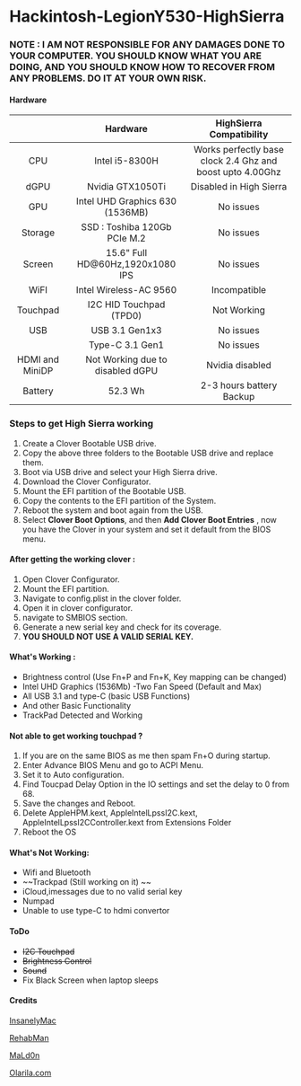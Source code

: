 # Hackintosh-LegionY530-HighSierra

### NOTE : I AM NOT RESPONSIBLE FOR ANY DAMAGES DONE TO YOUR COMPUTER. YOU SHOULD KNOW WHAT YOU ARE DOING, AND YOU SHOULD KNOW HOW TO RECOVER FROM ANY PROBLEMS. DO IT AT YOUR OWN RISK.

#### Hardware 

|                 |             Hardware             |                 HighSierra Compatibility                  |
| :-------------: | :------------------------------: | :-------------------------------------------------------: |
|       CPU       |          Intel i5-8300H          | Works perfectly base clock 2.4 Ghz and boost upto 4.00Ghz |
|      dGPU       |         Nvidia GTX1050Ti         |                  Disabled in High Sierra                  |
|       GPU       | Intel UHD Graphics 630 (1536MB)  |                         No issues                         |
|     Storage     |   SSD : Toshiba 120Gb PCIe M.2   |                         No issues                         |
|     Screen      | 15.6" Full HD@60Hz,1920x1080 IPS |                         No issues                         |
|      WiFI       |      Intel Wireless-AC 9560      |                       Incompatible                        |
|    Touchpad     |     I2C HID Touchpad (TPD0)      |                        Not Working                        |
|       USB       |          USB 3.1 Gen1x3          |                         No issues                         |
|                 |         Type-C 3.1 Gen1          |                         No issues                         |
| HDMI and MiniDP | Not Working due to disabled dGPU |                      Nvidia disabled                      |
|     Battery     |             52.3 Wh              |                 2-3 hours battery Backup                  |

### Steps to get High Sierra working

1. Create a Clover Bootable USB drive.
2. Copy the above three folders to the Bootable USB drive and replace them.
3. Boot via USB drive and select your High Sierra drive.
4. Download the Clover Configurator.
5. Mount the EFI partition of the Bootable USB.
6. Copy the contents to the EFI partition of the System.
7. Reboot the system and boot again from the USB.
8. Select **Clover Boot Options**, and then **Add Clover Boot Entries** , now you have the Clover in your system and set it default from the BIOS menu.

#### After getting the working clover :

1. Open Clover Configurator.
2. Mount the EFI partition.
3. Navigate to config.plist in the clover folder.
4. Open it in clover configurator.
5. navigate to SMBIOS section.
6. Generate a new serial key and check for its coverage.
7. **YOU SHOULD NOT USE A VALID SERIAL KEY.**

#### What's Working : 

- Brightness control (Use Fn+P and Fn+K, Key mapping can be changed)
- Intel UHD Graphics (1536Mb) -Two Fan Speed (Default and Max) 
- All USB 3.1 and type-C (basic USB Functions)
- And other Basic Functionality
- TrackPad Detected and Working

#### Not able to get working touchpad ?
 1. If you are on the same BIOS as me then spam Fn+O during startup. 
 2. Enter Advance BIOS Menu and go to ACPI Menu.
 3. Set it to Auto configuration.
 4. Find Toucpad Delay Option in the IO settings and set the delay to 0 from 68.
 5. Save the changes and Reboot.
 6. Delete AppleHPM.kext, AppleIntelLpssI2C.kext, AppleIntelLpssI2CController.kext from Extensions Folder
 7. Reboot the OS

#### What's Not Working:

- Wifi and Bluetooth
- ~~Trackpad (Still working on it) ~~
- iCloud,imessages due to no valid serial key
- Numpad
- Unable to use type-C to hdmi convertor

#### ToDo

- ~~I2C Touchpad~~
- ~~Brightness Control~~
- ~~Sound~~
- Fix Black Screen when laptop sleeps

#### Credits

[InsanelyMac](insanelymac.com)

[RehabMan](https://github.com/RehabMan)

[MaLd0n](https://www.insanelymac.com/forum/profile/557433-mald0n/)

[Olarila.com](olarila.com)
